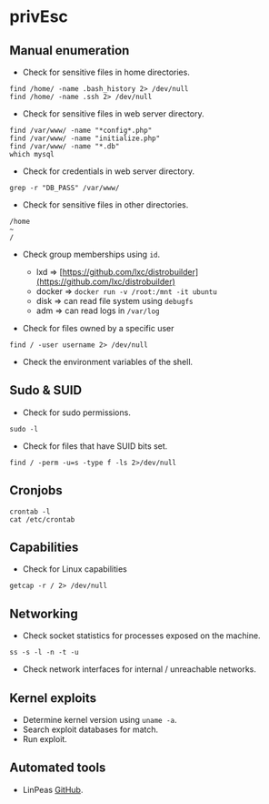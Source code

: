 # privEsc

## Manual enumeration

- Check for sensitive files in home directories.

```
find /home/ -name .bash_history 2> /dev/null
find /home/ -name .ssh 2> /dev/null
```

- Check for sensitive files in web server directory.

```
find /var/www/ -name "*config*.php"
find /var/www/ -name "initialize.php"
find /var/www/ -name "*.db"
which mysql
```

- Check for credentials in web server directory.

```shell
grep -r "DB_PASS" /var/www/
```

- Check for sensitive files in other directories.

```
/home
~
/
```

- Check group memberships using `id`.
    - lxd => [https://github.com/lxc/distrobuilder](https://github.com/lxc/distrobuilder)
    - docker => `docker run -v /root:/mnt -it ubuntu`
    - disk => can read file system using `debugfs`
    - adm => can read logs in `/var/log`

- Check for files owned by a specific user

```shell
find / -user username 2> /dev/null
```

- Check the environment variables of the shell.

## Sudo & SUID

- Check for sudo permissions.

```shell
sudo -l
```

- Check for files that have SUID bits set.

```shell
find / -perm -u=s -type f -ls 2>/dev/null
```

## Cronjobs

```
crontab -l
cat /etc/crontab
```

## Capabilities

- Check for Linux capabilities

```shell
getcap -r / 2> /dev/null
```

## Networking

- Check socket statistics for processes exposed on the machine.

```
ss -s -l -n -t -u
```

- Check network interfaces for internal / unreachable networks.

## Kernel exploits

- Determine kernel version using `uname -a`.
- Search exploit databases for match.
- Run exploit.

## Automated tools

- LinPeas [GitHub](https://github.com/carlospolop/PEASS-ng/tree/master/linPEAS).
